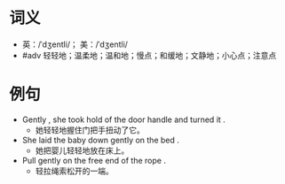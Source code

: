 # 词义
- 英：/ˈdʒentli/； 美：/ˈdʒentli/
- #adv 轻轻地；温柔地；温和地；慢点；和缓地；文静地；小心点；注意点
# 例句
- Gently , she took hold of the door handle and turned it .
	- 她轻轻地握住门把手扭动了它。
- She laid the baby down gently on the bed .
	- 她把婴儿轻轻地放在床上。
- Pull gently on the free end of the rope .
	- 轻拉绳索松开的一端。
